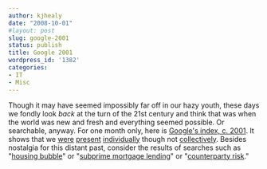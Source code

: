 ```yaml
---
author: kjhealy
date: "2008-10-01"
#layout: post
slug: google-2001
status: publish
title: Google 2001
wordpress_id: '1382'
categories:
- IT
- Misc
---
```


Though it may have seemed impossibly far off in our hazy youth, these days we fondly look *back* at the turn of the 21st century and think that was when the world was new and fresh and everything seemed possible. Or searchable, anyway. For one month only, here is [Google's index, c. 2001](http://www.google.com/search2001.html). It shows that we [were](http://www.google.com/search2001/search?hl=en&q=chris+bertram&btnG=Google+Search) [present](http://www.google.com/search2001/search?hl=en&q=eszter+hargittai&btnG=Google+Search) [individually](http://www.google.com/search2001/search?hl=en&q=john+quiggin&btnG=Google+Search) though not [collectively](%3Ca%20href=). Besides nostalgia for this distant past, consider the results of searches such as "[housing bubble](http://www.google.com/search2001/search?hl=en&q=housing+bubble&btnG=Google+Search)" or "[subprime mortgage lending](http://www.google.com/search2001/search?hl=en&q=subprime+mortgage+lending&btnG=Google+Search)" or "[counterparty risk](http://www.google.com/search2001/search?q=counterparty+risk&hl=en&btnG=Search)."
